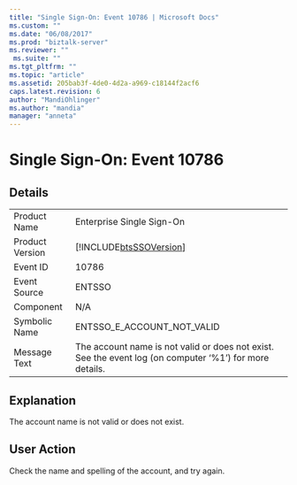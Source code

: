 ```yaml
---
title: "Single Sign-On: Event 10786 | Microsoft Docs"
ms.custom: ""
ms.date: "06/08/2017"
ms.prod: "biztalk-server"
ms.reviewer: ""
 ms.suite: ""
ms.tgt_pltfrm: ""
ms.topic: "article"
ms.assetid: 205bab3f-4de0-4d2a-a969-c18144f2acf6
caps.latest.revision: 6
author: "MandiOhlinger"
ms.author: "mandia"
manager: "anneta"
---
```

# Single Sign-On: Event 10786
## Details  
  
|||  
|-|-|  
|Product Name|Enterprise Single Sign-On|  
|Product Version|[!INCLUDE[btsSSOVersion](../includes/btsssoversion-md.md)]|  
|Event ID|10786|  
|Event Source|ENTSSO|  
|Component|N/A|  
|Symbolic Name|ENTSSO_E_ACCOUNT_NOT_VALID|  
|Message Text|The account name is not valid or does not exist. See the event log (on computer ‘%1’) for more details.|  
  
## Explanation  
 The account name is not valid or does not exist.  
  
## User Action  
 Check the name and spelling of the account, and try again.